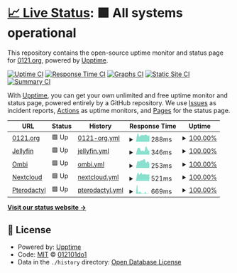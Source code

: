 # [📈 Live Status](https://status.0121.org): <!--live status--> **🟩 All systems operational**

This repository contains the open-source uptime monitor and status page for [0121.org](https://status.0121.org), powered by [Upptime](https://github.com/upptime/upptime).

[![Uptime CI](https://github.com/012101do1/upptime/workflows/Uptime%20CI/badge.svg)](https://github.com/012101do1/upptime/actions?query=workflow%3A%22Uptime+CI%22)
[![Response Time CI](https://github.com/012101do1/upptime/workflows/Response%20Time%20CI/badge.svg)](https://github.com/012101do1/upptime/actions?query=workflow%3A%22Response+Time+CI%22)
[![Graphs CI](https://github.com/012101do1/upptime/workflows/Graphs%20CI/badge.svg)](https://github.com/012101do1/upptime/actions?query=workflow%3A%22Graphs+CI%22)
[![Static Site CI](https://github.com/012101do1/upptime/workflows/Static%20Site%20CI/badge.svg)](https://github.com/012101do1/upptime/actions?query=workflow%3A%22Static+Site+CI%22)
[![Summary CI](https://github.com/012101do1/upptime/workflows/Summary%20CI/badge.svg)](https://github.com/012101do1/upptime/actions?query=workflow%3A%22Summary+CI%22)

With [Upptime](https://upptime.js.org), you can get your own unlimited and free uptime monitor and status page, powered entirely by a GitHub repository. We use [Issues](https://github.com/012101do1/upptime/issues) as incident reports, [Actions](https://github.com/012101do1/upptime/actions) as uptime monitors, and [Pages](https://status.0121.org) for the status page.

<!--start: status pages-->
<!-- This summary is generated by Upptime (https://github.com/upptime/upptime) -->
<!-- Do not edit this manually, your changes will be overwritten -->
<!-- prettier-ignore -->
| URL | Status | History | Response Time | Uptime |
| --- | ------ | ------- | ------------- | ------ |
| <img alt="" src="https://icons.duckduckgo.com/ip3/0121.org.ico" height="13"> [0121.org](https://0121.org) | 🟩 Up | [0121-org.yml](https://github.com/012101do1/upptime/commits/HEAD/history/0121-org.yml) | <details><summary><img alt="Response time graph" src="./graphs/0121-org/response-time-week.png" height="20"> 288ms</summary><br><a href="https://status.0121.org/history/0121-org"><img alt="Response time 288" src="https://img.shields.io/endpoint?url=https%3A%2F%2Fraw.githubusercontent.com%2F012101do1%2Fupptime%2FHEAD%2Fapi%2F0121-org%2Fresponse-time.json"></a><br><a href="https://status.0121.org/history/0121-org"><img alt="24-hour response time 282" src="https://img.shields.io/endpoint?url=https%3A%2F%2Fraw.githubusercontent.com%2F012101do1%2Fupptime%2FHEAD%2Fapi%2F0121-org%2Fresponse-time-day.json"></a><br><a href="https://status.0121.org/history/0121-org"><img alt="7-day response time 288" src="https://img.shields.io/endpoint?url=https%3A%2F%2Fraw.githubusercontent.com%2F012101do1%2Fupptime%2FHEAD%2Fapi%2F0121-org%2Fresponse-time-week.json"></a><br><a href="https://status.0121.org/history/0121-org"><img alt="30-day response time 288" src="https://img.shields.io/endpoint?url=https%3A%2F%2Fraw.githubusercontent.com%2F012101do1%2Fupptime%2FHEAD%2Fapi%2F0121-org%2Fresponse-time-month.json"></a><br><a href="https://status.0121.org/history/0121-org"><img alt="1-year response time 288" src="https://img.shields.io/endpoint?url=https%3A%2F%2Fraw.githubusercontent.com%2F012101do1%2Fupptime%2FHEAD%2Fapi%2F0121-org%2Fresponse-time-year.json"></a></details> | <details><summary><a href="https://status.0121.org/history/0121-org">100.00%</a></summary><a href="https://status.0121.org/history/0121-org"><img alt="All-time uptime 100.00%" src="https://img.shields.io/endpoint?url=https%3A%2F%2Fraw.githubusercontent.com%2F012101do1%2Fupptime%2FHEAD%2Fapi%2F0121-org%2Fuptime.json"></a><br><a href="https://status.0121.org/history/0121-org"><img alt="24-hour uptime 100.00%" src="https://img.shields.io/endpoint?url=https%3A%2F%2Fraw.githubusercontent.com%2F012101do1%2Fupptime%2FHEAD%2Fapi%2F0121-org%2Fuptime-day.json"></a><br><a href="https://status.0121.org/history/0121-org"><img alt="7-day uptime 100.00%" src="https://img.shields.io/endpoint?url=https%3A%2F%2Fraw.githubusercontent.com%2F012101do1%2Fupptime%2FHEAD%2Fapi%2F0121-org%2Fuptime-week.json"></a><br><a href="https://status.0121.org/history/0121-org"><img alt="30-day uptime 100.00%" src="https://img.shields.io/endpoint?url=https%3A%2F%2Fraw.githubusercontent.com%2F012101do1%2Fupptime%2FHEAD%2Fapi%2F0121-org%2Fuptime-month.json"></a><br><a href="https://status.0121.org/history/0121-org"><img alt="1-year uptime 100.00%" src="https://img.shields.io/endpoint?url=https%3A%2F%2Fraw.githubusercontent.com%2F012101do1%2Fupptime%2FHEAD%2Fapi%2F0121-org%2Fuptime-year.json"></a></details>
| <img alt="" src="https://icons.duckduckgo.com/ip3/jellyfin.0121.org.ico" height="13"> [Jellyfin](https://jellyfin.0121.org) | 🟩 Up | [jellyfin.yml](https://github.com/012101do1/upptime/commits/HEAD/history/jellyfin.yml) | <details><summary><img alt="Response time graph" src="./graphs/jellyfin/response-time-week.png" height="20"> 346ms</summary><br><a href="https://status.0121.org/history/jellyfin"><img alt="Response time 401" src="https://img.shields.io/endpoint?url=https%3A%2F%2Fraw.githubusercontent.com%2F012101do1%2Fupptime%2FHEAD%2Fapi%2Fjellyfin%2Fresponse-time.json"></a><br><a href="https://status.0121.org/history/jellyfin"><img alt="24-hour response time 315" src="https://img.shields.io/endpoint?url=https%3A%2F%2Fraw.githubusercontent.com%2F012101do1%2Fupptime%2FHEAD%2Fapi%2Fjellyfin%2Fresponse-time-day.json"></a><br><a href="https://status.0121.org/history/jellyfin"><img alt="7-day response time 346" src="https://img.shields.io/endpoint?url=https%3A%2F%2Fraw.githubusercontent.com%2F012101do1%2Fupptime%2FHEAD%2Fapi%2Fjellyfin%2Fresponse-time-week.json"></a><br><a href="https://status.0121.org/history/jellyfin"><img alt="30-day response time 401" src="https://img.shields.io/endpoint?url=https%3A%2F%2Fraw.githubusercontent.com%2F012101do1%2Fupptime%2FHEAD%2Fapi%2Fjellyfin%2Fresponse-time-month.json"></a><br><a href="https://status.0121.org/history/jellyfin"><img alt="1-year response time 401" src="https://img.shields.io/endpoint?url=https%3A%2F%2Fraw.githubusercontent.com%2F012101do1%2Fupptime%2FHEAD%2Fapi%2Fjellyfin%2Fresponse-time-year.json"></a></details> | <details><summary><a href="https://status.0121.org/history/jellyfin">100.00%</a></summary><a href="https://status.0121.org/history/jellyfin"><img alt="All-time uptime 100.00%" src="https://img.shields.io/endpoint?url=https%3A%2F%2Fraw.githubusercontent.com%2F012101do1%2Fupptime%2FHEAD%2Fapi%2Fjellyfin%2Fuptime.json"></a><br><a href="https://status.0121.org/history/jellyfin"><img alt="24-hour uptime 100.00%" src="https://img.shields.io/endpoint?url=https%3A%2F%2Fraw.githubusercontent.com%2F012101do1%2Fupptime%2FHEAD%2Fapi%2Fjellyfin%2Fuptime-day.json"></a><br><a href="https://status.0121.org/history/jellyfin"><img alt="7-day uptime 100.00%" src="https://img.shields.io/endpoint?url=https%3A%2F%2Fraw.githubusercontent.com%2F012101do1%2Fupptime%2FHEAD%2Fapi%2Fjellyfin%2Fuptime-week.json"></a><br><a href="https://status.0121.org/history/jellyfin"><img alt="30-day uptime 100.00%" src="https://img.shields.io/endpoint?url=https%3A%2F%2Fraw.githubusercontent.com%2F012101do1%2Fupptime%2FHEAD%2Fapi%2Fjellyfin%2Fuptime-month.json"></a><br><a href="https://status.0121.org/history/jellyfin"><img alt="1-year uptime 100.00%" src="https://img.shields.io/endpoint?url=https%3A%2F%2Fraw.githubusercontent.com%2F012101do1%2Fupptime%2FHEAD%2Fapi%2Fjellyfin%2Fuptime-year.json"></a></details>
| <img alt="" src="https://icons.duckduckgo.com/ip3/ombi.0121.org.ico" height="13"> [Ombi](https://ombi.0121.org) | 🟩 Up | [ombi.yml](https://github.com/012101do1/upptime/commits/HEAD/history/ombi.yml) | <details><summary><img alt="Response time graph" src="./graphs/ombi/response-time-week.png" height="20"> 253ms</summary><br><a href="https://status.0121.org/history/ombi"><img alt="Response time 256" src="https://img.shields.io/endpoint?url=https%3A%2F%2Fraw.githubusercontent.com%2F012101do1%2Fupptime%2FHEAD%2Fapi%2Fombi%2Fresponse-time.json"></a><br><a href="https://status.0121.org/history/ombi"><img alt="24-hour response time 210" src="https://img.shields.io/endpoint?url=https%3A%2F%2Fraw.githubusercontent.com%2F012101do1%2Fupptime%2FHEAD%2Fapi%2Fombi%2Fresponse-time-day.json"></a><br><a href="https://status.0121.org/history/ombi"><img alt="7-day response time 253" src="https://img.shields.io/endpoint?url=https%3A%2F%2Fraw.githubusercontent.com%2F012101do1%2Fupptime%2FHEAD%2Fapi%2Fombi%2Fresponse-time-week.json"></a><br><a href="https://status.0121.org/history/ombi"><img alt="30-day response time 256" src="https://img.shields.io/endpoint?url=https%3A%2F%2Fraw.githubusercontent.com%2F012101do1%2Fupptime%2FHEAD%2Fapi%2Fombi%2Fresponse-time-month.json"></a><br><a href="https://status.0121.org/history/ombi"><img alt="1-year response time 256" src="https://img.shields.io/endpoint?url=https%3A%2F%2Fraw.githubusercontent.com%2F012101do1%2Fupptime%2FHEAD%2Fapi%2Fombi%2Fresponse-time-year.json"></a></details> | <details><summary><a href="https://status.0121.org/history/ombi">100.00%</a></summary><a href="https://status.0121.org/history/ombi"><img alt="All-time uptime 100.00%" src="https://img.shields.io/endpoint?url=https%3A%2F%2Fraw.githubusercontent.com%2F012101do1%2Fupptime%2FHEAD%2Fapi%2Fombi%2Fuptime.json"></a><br><a href="https://status.0121.org/history/ombi"><img alt="24-hour uptime 100.00%" src="https://img.shields.io/endpoint?url=https%3A%2F%2Fraw.githubusercontent.com%2F012101do1%2Fupptime%2FHEAD%2Fapi%2Fombi%2Fuptime-day.json"></a><br><a href="https://status.0121.org/history/ombi"><img alt="7-day uptime 100.00%" src="https://img.shields.io/endpoint?url=https%3A%2F%2Fraw.githubusercontent.com%2F012101do1%2Fupptime%2FHEAD%2Fapi%2Fombi%2Fuptime-week.json"></a><br><a href="https://status.0121.org/history/ombi"><img alt="30-day uptime 100.00%" src="https://img.shields.io/endpoint?url=https%3A%2F%2Fraw.githubusercontent.com%2F012101do1%2Fupptime%2FHEAD%2Fapi%2Fombi%2Fuptime-month.json"></a><br><a href="https://status.0121.org/history/ombi"><img alt="1-year uptime 100.00%" src="https://img.shields.io/endpoint?url=https%3A%2F%2Fraw.githubusercontent.com%2F012101do1%2Fupptime%2FHEAD%2Fapi%2Fombi%2Fuptime-year.json"></a></details>
| <img alt="" src="https://icons.duckduckgo.com/ip3/nextcloud.0121.org.ico" height="13"> [Nextcloud](https://nextcloud.0121.org) | 🟩 Up | [nextcloud.yml](https://github.com/012101do1/upptime/commits/HEAD/history/nextcloud.yml) | <details><summary><img alt="Response time graph" src="./graphs/nextcloud/response-time-week.png" height="20"> 521ms</summary><br><a href="https://status.0121.org/history/nextcloud"><img alt="Response time 504" src="https://img.shields.io/endpoint?url=https%3A%2F%2Fraw.githubusercontent.com%2F012101do1%2Fupptime%2FHEAD%2Fapi%2Fnextcloud%2Fresponse-time.json"></a><br><a href="https://status.0121.org/history/nextcloud"><img alt="24-hour response time 513" src="https://img.shields.io/endpoint?url=https%3A%2F%2Fraw.githubusercontent.com%2F012101do1%2Fupptime%2FHEAD%2Fapi%2Fnextcloud%2Fresponse-time-day.json"></a><br><a href="https://status.0121.org/history/nextcloud"><img alt="7-day response time 521" src="https://img.shields.io/endpoint?url=https%3A%2F%2Fraw.githubusercontent.com%2F012101do1%2Fupptime%2FHEAD%2Fapi%2Fnextcloud%2Fresponse-time-week.json"></a><br><a href="https://status.0121.org/history/nextcloud"><img alt="30-day response time 504" src="https://img.shields.io/endpoint?url=https%3A%2F%2Fraw.githubusercontent.com%2F012101do1%2Fupptime%2FHEAD%2Fapi%2Fnextcloud%2Fresponse-time-month.json"></a><br><a href="https://status.0121.org/history/nextcloud"><img alt="1-year response time 504" src="https://img.shields.io/endpoint?url=https%3A%2F%2Fraw.githubusercontent.com%2F012101do1%2Fupptime%2FHEAD%2Fapi%2Fnextcloud%2Fresponse-time-year.json"></a></details> | <details><summary><a href="https://status.0121.org/history/nextcloud">100.00%</a></summary><a href="https://status.0121.org/history/nextcloud"><img alt="All-time uptime 100.00%" src="https://img.shields.io/endpoint?url=https%3A%2F%2Fraw.githubusercontent.com%2F012101do1%2Fupptime%2FHEAD%2Fapi%2Fnextcloud%2Fuptime.json"></a><br><a href="https://status.0121.org/history/nextcloud"><img alt="24-hour uptime 100.00%" src="https://img.shields.io/endpoint?url=https%3A%2F%2Fraw.githubusercontent.com%2F012101do1%2Fupptime%2FHEAD%2Fapi%2Fnextcloud%2Fuptime-day.json"></a><br><a href="https://status.0121.org/history/nextcloud"><img alt="7-day uptime 100.00%" src="https://img.shields.io/endpoint?url=https%3A%2F%2Fraw.githubusercontent.com%2F012101do1%2Fupptime%2FHEAD%2Fapi%2Fnextcloud%2Fuptime-week.json"></a><br><a href="https://status.0121.org/history/nextcloud"><img alt="30-day uptime 100.00%" src="https://img.shields.io/endpoint?url=https%3A%2F%2Fraw.githubusercontent.com%2F012101do1%2Fupptime%2FHEAD%2Fapi%2Fnextcloud%2Fuptime-month.json"></a><br><a href="https://status.0121.org/history/nextcloud"><img alt="1-year uptime 100.00%" src="https://img.shields.io/endpoint?url=https%3A%2F%2Fraw.githubusercontent.com%2F012101do1%2Fupptime%2FHEAD%2Fapi%2Fnextcloud%2Fuptime-year.json"></a></details>
| <img alt="" src="https://icons.duckduckgo.com/ip3/pterodactyl.0121.org.ico" height="13"> [Pterodactyl](https://pterodactyl.0121.org) | 🟩 Up | [pterodactyl.yml](https://github.com/012101do1/upptime/commits/HEAD/history/pterodactyl.yml) | <details><summary><img alt="Response time graph" src="./graphs/pterodactyl/response-time-week.png" height="20"> 669ms</summary><br><a href="https://status.0121.org/history/pterodactyl"><img alt="Response time 1509" src="https://img.shields.io/endpoint?url=https%3A%2F%2Fraw.githubusercontent.com%2F012101do1%2Fupptime%2FHEAD%2Fapi%2Fpterodactyl%2Fresponse-time.json"></a><br><a href="https://status.0121.org/history/pterodactyl"><img alt="24-hour response time 427" src="https://img.shields.io/endpoint?url=https%3A%2F%2Fraw.githubusercontent.com%2F012101do1%2Fupptime%2FHEAD%2Fapi%2Fpterodactyl%2Fresponse-time-day.json"></a><br><a href="https://status.0121.org/history/pterodactyl"><img alt="7-day response time 669" src="https://img.shields.io/endpoint?url=https%3A%2F%2Fraw.githubusercontent.com%2F012101do1%2Fupptime%2FHEAD%2Fapi%2Fpterodactyl%2Fresponse-time-week.json"></a><br><a href="https://status.0121.org/history/pterodactyl"><img alt="30-day response time 1509" src="https://img.shields.io/endpoint?url=https%3A%2F%2Fraw.githubusercontent.com%2F012101do1%2Fupptime%2FHEAD%2Fapi%2Fpterodactyl%2Fresponse-time-month.json"></a><br><a href="https://status.0121.org/history/pterodactyl"><img alt="1-year response time 1509" src="https://img.shields.io/endpoint?url=https%3A%2F%2Fraw.githubusercontent.com%2F012101do1%2Fupptime%2FHEAD%2Fapi%2Fpterodactyl%2Fresponse-time-year.json"></a></details> | <details><summary><a href="https://status.0121.org/history/pterodactyl">100.00%</a></summary><a href="https://status.0121.org/history/pterodactyl"><img alt="All-time uptime 99.86%" src="https://img.shields.io/endpoint?url=https%3A%2F%2Fraw.githubusercontent.com%2F012101do1%2Fupptime%2FHEAD%2Fapi%2Fpterodactyl%2Fuptime.json"></a><br><a href="https://status.0121.org/history/pterodactyl"><img alt="24-hour uptime 100.00%" src="https://img.shields.io/endpoint?url=https%3A%2F%2Fraw.githubusercontent.com%2F012101do1%2Fupptime%2FHEAD%2Fapi%2Fpterodactyl%2Fuptime-day.json"></a><br><a href="https://status.0121.org/history/pterodactyl"><img alt="7-day uptime 100.00%" src="https://img.shields.io/endpoint?url=https%3A%2F%2Fraw.githubusercontent.com%2F012101do1%2Fupptime%2FHEAD%2Fapi%2Fpterodactyl%2Fuptime-week.json"></a><br><a href="https://status.0121.org/history/pterodactyl"><img alt="30-day uptime 99.86%" src="https://img.shields.io/endpoint?url=https%3A%2F%2Fraw.githubusercontent.com%2F012101do1%2Fupptime%2FHEAD%2Fapi%2Fpterodactyl%2Fuptime-month.json"></a><br><a href="https://status.0121.org/history/pterodactyl"><img alt="1-year uptime 99.86%" src="https://img.shields.io/endpoint?url=https%3A%2F%2Fraw.githubusercontent.com%2F012101do1%2Fupptime%2FHEAD%2Fapi%2Fpterodactyl%2Fuptime-year.json"></a></details>

<!--end: status pages-->

[**Visit our status website →**](https://status.0121.org)

## 📄 License

- Powered by: [Upptime](https://github.com/upptime/upptime)
- Code: [MIT](./LICENSE) © [012101do1](https://status.0121.org)
- Data in the `./history` directory: [Open Database License](https://opendatacommons.org/licenses/odbl/1-0/)
